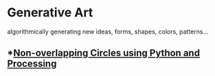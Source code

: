 # Generative Art

algorithmically generating new ideas, forms, shapes, colors, patterns...

## \*[Non-overlapping Circles using Python and Processing](non-overlapping%20circles/README.md)
